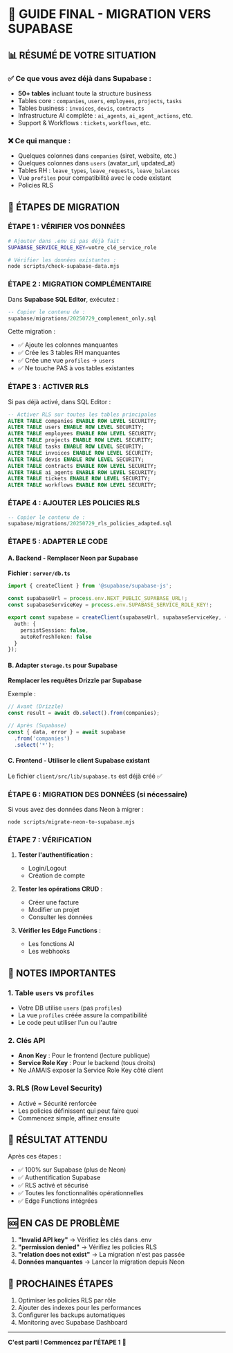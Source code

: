 # 🚀 GUIDE FINAL - MIGRATION VERS SUPABASE

## 📊 RÉSUMÉ DE VOTRE SITUATION

### ✅ Ce que vous avez déjà dans Supabase :
- **50+ tables** incluant toute la structure business
- Tables core : `companies`, `users`, `employees`, `projects`, `tasks`
- Tables business : `invoices`, `devis`, `contracts`
- Infrastructure AI complète : `ai_agents`, `ai_agent_actions`, etc.
- Support & Workflows : `tickets`, `workflows`, etc.

### ❌ Ce qui manque :
- Quelques colonnes dans `companies` (siret, website, etc.)
- Quelques colonnes dans `users` (avatar_url, updated_at)
- Tables RH : `leave_types`, `leave_requests`, `leave_balances`
- Vue `profiles` pour compatibilité avec le code existant
- Policies RLS

## 🔧 ÉTAPES DE MIGRATION

### ÉTAPE 1 : VÉRIFIER VOS DONNÉES

```bash
# Ajouter dans .env si pas déjà fait :
SUPABASE_SERVICE_ROLE_KEY=votre_clé_service_role

# Vérifier les données existantes :
node scripts/check-supabase-data.mjs
```

### ÉTAPE 2 : MIGRATION COMPLÉMENTAIRE

Dans **Supabase SQL Editor**, exécutez :

```sql
-- Copier le contenu de :
supabase/migrations/20250729_complement_only.sql
```

Cette migration :
- ✅ Ajoute les colonnes manquantes
- ✅ Crée les 3 tables RH manquantes
- ✅ Crée une vue `profiles` → `users`
- ✅ Ne touche PAS à vos tables existantes

### ÉTAPE 3 : ACTIVER RLS

Si pas déjà activé, dans SQL Editor :

```sql
-- Activer RLS sur toutes les tables principales
ALTER TABLE companies ENABLE ROW LEVEL SECURITY;
ALTER TABLE users ENABLE ROW LEVEL SECURITY;
ALTER TABLE employees ENABLE ROW LEVEL SECURITY;
ALTER TABLE projects ENABLE ROW LEVEL SECURITY;
ALTER TABLE tasks ENABLE ROW LEVEL SECURITY;
ALTER TABLE invoices ENABLE ROW LEVEL SECURITY;
ALTER TABLE devis ENABLE ROW LEVEL SECURITY;
ALTER TABLE contracts ENABLE ROW LEVEL SECURITY;
ALTER TABLE ai_agents ENABLE ROW LEVEL SECURITY;
ALTER TABLE tickets ENABLE ROW LEVEL SECURITY;
ALTER TABLE workflows ENABLE ROW LEVEL SECURITY;
```

### ÉTAPE 4 : AJOUTER LES POLICIES RLS

```sql
-- Copier le contenu de :
supabase/migrations/20250729_rls_policies_adapted.sql
```

### ÉTAPE 5 : ADAPTER LE CODE

#### A. Backend - Remplacer Neon par Supabase

**Fichier : `server/db.ts`**
```typescript
import { createClient } from '@supabase/supabase-js';

const supabaseUrl = process.env.NEXT_PUBLIC_SUPABASE_URL!;
const supabaseServiceKey = process.env.SUPABASE_SERVICE_ROLE_KEY!;

export const supabase = createClient(supabaseUrl, supabaseServiceKey, {
  auth: {
    persistSession: false,
    autoRefreshToken: false
  }
});
```

#### B. Adapter `storage.ts` pour Supabase

**Remplacer les requêtes Drizzle par Supabase**

Exemple :
```typescript
// Avant (Drizzle)
const result = await db.select().from(companies);

// Après (Supabase)
const { data, error } = await supabase
  .from('companies')
  .select('*');
```

#### C. Frontend - Utiliser le client Supabase existant

Le fichier `client/src/lib/supabase.ts` est déjà créé ✅

### ÉTAPE 6 : MIGRATION DES DONNÉES (si nécessaire)

Si vous avez des données dans Neon à migrer :

```bash
node scripts/migrate-neon-to-supabase.mjs
```

### ÉTAPE 7 : VÉRIFICATION

1. **Tester l'authentification** :
   - Login/Logout
   - Création de compte

2. **Tester les opérations CRUD** :
   - Créer une facture
   - Modifier un projet
   - Consulter les données

3. **Vérifier les Edge Functions** :
   - Les fonctions AI
   - Les webhooks

## 📝 NOTES IMPORTANTES

### 1. Table `users` vs `profiles`
- Votre DB utilise `users` (pas `profiles`)
- La vue `profiles` créée assure la compatibilité
- Le code peut utiliser l'un ou l'autre

### 2. Clés API
- **Anon Key** : Pour le frontend (lecture publique)
- **Service Role Key** : Pour le backend (tous droits)
- Ne JAMAIS exposer la Service Role Key côté client

### 3. RLS (Row Level Security)
- Activé = Sécurité renforcée
- Les policies définissent qui peut faire quoi
- Commencez simple, affinez ensuite

## 🎯 RÉSULTAT ATTENDU

Après ces étapes :
- ✅ 100% sur Supabase (plus de Neon)
- ✅ Authentification Supabase
- ✅ RLS activé et sécurisé
- ✅ Toutes les fonctionnalités opérationnelles
- ✅ Edge Functions intégrées

## 🆘 EN CAS DE PROBLÈME

1. **"Invalid API key"** → Vérifiez les clés dans .env
2. **"permission denied"** → Vérifiez les policies RLS
3. **"relation does not exist"** → La migration n'est pas passée
4. **Données manquantes** → Lancer la migration depuis Neon

## 🚀 PROCHAINES ÉTAPES

1. Optimiser les policies RLS par rôle
2. Ajouter des indexes pour les performances
3. Configurer les backups automatiques
4. Monitoring avec Supabase Dashboard

---

**C'est parti ! Commencez par l'ÉTAPE 1** 🎉